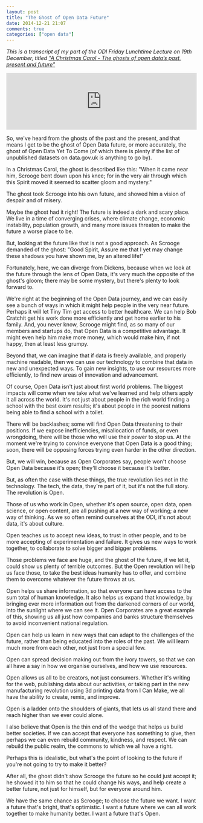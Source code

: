```yaml
---
layout: post
title: "The Ghost of Open Data Future"
date: 2014-12-21 21:07
comments: true
categories: ["open data"]
---
```


*This is a transcript of my part of the ODI Friday Lunchtime Lecture on 19th December, titled ["A Christmas Carol - The ghosts of open data’s past, present and future"](http://theodi.org/lunchtime-lectures/friday-lunchtime-lecture-a-christmas-carol-the-ghosts-of-open-datas-past-present-and-future)*

<iframe width="100%" height="150" scrolling="no" frameborder="no" src="https://w.soundcloud.com/player/?url=https%3A//api.soundcloud.com/tracks/182268251&amp;auto_play=false&amp;hide_related=false&amp;show_comments=true&amp;show_user=true&amp;show_reposts=false&amp;visual=true"></iframe>

So, we've heard from the ghosts of the past and the present, and that means I get to be the ghost of Open Data future, or more accurately, the ghost of Open Data Yet To Come (of which there is plenty if the list of unpublished datasets on data.gov.uk is anything to go by).

In a Christmas Carol, the ghost is described like this: "When it came near him, Scrooge bent down upon his knee; for in the very air through which this Spirit moved it seemed to scatter gloom and mystery."

The ghost took Scrooge into his own future, and showed him a vision of despair and of misery.

Maybe the ghost had it right! The future is indeed a dark and scary place. We live in a time of converging crises, where climate change, economic instability, population growth, and many more issues threaten to make the future a worse place to be.

But, looking at the future like that is not a good approach. As Scrooge demanded of the ghost: "Good Spirit, Assure me that I yet may change these shadows you have shown me, by an altered life!"

Fortunately, here, we can diverge from Dickens, because when we look at the future through the lens of Open Data, it's very much the opposite of the ghost's gloom; there may be some mystery, but there's plenty to look forward to.

We're right at the beginning of the Open Data journey, and we can easily see a bunch of ways in which it might help people in the very near future. Perhaps it will let Tiny Tim get access to better healthcare. We can help Bob Cratchit get his work done more efficiently and get home earlier to his family. And, you never know, Scrooge might find, as so many of our members and startups do, that Open Data is a competitive advantage. It might even help him make more money, which would make him, if not happy, then at least less grumpy.

Beyond that, we can imagine that if data is freely available, and properly machine readable, then we can use our technology to combine that data in new and unexpected ways. To gain new insights, to use our resources more efficiently, to find new areas of innovation and advancement.

Of course, Open Data isn't just about first world problems. The biggest impacts will come when we take what we've learned and help others apply it all across the world. It's not just about people in the rich world finding a school with the best exam results; it's about people in the poorest nations being able to find a school with a toilet.

There will be backlashes; some will find Open Data threatening to their positions. If we expose inefficiencies, misallocation of funds, or even wrongdoing, there will be those who will use their power to stop us. At the moment we're trying to convince everyone that Open Data is a good thing; soon, there will be opposing forces trying even harder in the other direction.

But, we will win, because as Open Corporates say, people won't choose Open Data because it's open; they'll choose it because it's better.

But, as often the case with these things, the true revolution lies not in the technology. The tech, the data, they're part of it, but it's not the full story. The revolution is Open.

Those of us who work in Open, whether it's open source, open data, open science, or open content, are all pushing at a new way of working; a new way of thinking. As we so often remind ourselves at the ODI, it's not about data, it's about culture.

Open teaches us to accept new ideas, to trust in other people, and to be more accepting of experimentation and failure. It gives us new ways to work together, to collaborate to solve bigger and bigger problems.

Those problems we face are huge, and the ghost of the future, if we let it, could show us plenty of terrible outcomes. But the Open revolution will help us face those, to take the best ideas humanity has to offer, and combine them to overcome whatever the future throws at us.

Open helps us share information, so that everyone can have access to the sum total of human knowledge. It also helps us expand that knowledge, by bringing ever more information out from the darkened corners of our world, into the sunlight where we can see it. Open Corporates are a great example of this, showing us all just how companies and banks structure themselves to avoid inconvenient national regulation.

Open can help us learn in new ways that can adapt to the challenges of the future, rather than being educated into the roles of the past. We will learn much more from each other, not just from a special few.

Open can spread decision making out from the ivory towers, so that we can all have a say in how we organise ourselves, and how we use resources.

Open allows us all to be creators, not just consumers. Whether it's writing for the web, publishing data about our activities, or taking part in the new manufacturing revolution using 3d printing data from I Can Make, we all have the ability to create, remix, and improve.

Open is a ladder onto the shoulders of giants, that lets us all stand there and reach higher than we ever could alone.

I also believe that Open is the thin end of the wedge that helps us build better societies. If we can accept that everyone has something to give, then perhaps we can even rebuild community, kindness, and respect. We can rebuild the public realm, the commons to which we all have a right.

Perhaps this is idealistic, but what's the point of looking to the future if you're not going to try to make it better?

After all, the ghost didn't show Scrooge the future so he could just accept it; he showed it to him so that he could change his ways, and help create a better future, not just for himself, but for everyone around him.

We have the same chance as Scrooge; to choose the future we want. I want a future that's bright, that's optimistic. I want a future where we can all work together to make humanity better. I want a future that's Open.